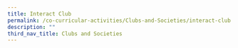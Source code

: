 ```yaml
---
title: Interact Club
permalink: /co-curricular-activities/Clubs-and-Societies/interact-club
description: ""
third_nav_title: Clubs and Societies
---
```

